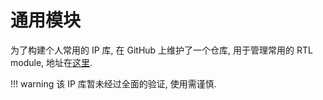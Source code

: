 # 通用模块

为了构建个人常用的 IP 库, 在 GitHub 上维护了一个仓库, 用于管理常用的 RTL module, 地址在[这里](https://github.com/flyjancy/common_cells).

!!! warning
    该 IP 库暂未经过全面的验证, 使用需谨慎.
    

